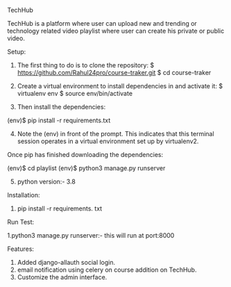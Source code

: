 TechHub

  TechHub is a platform where user can upload new and trending or technology related video playlist where user can create his private or public video.
  
Setup:

 1. The first thing to do is to clone the repository:
  $ https://github.com/Rahul24pro/course-traker.git 
  $ cd course-traker

 2. Create a virtual environment to install dependencies in and activate it:
  $ virtualenv env
  $ source env/bin/activate

 3. Then install the dependencies:

  (env)$ pip install -r requirements.txt

 4. Note the (env) in front of the prompt. This indicates that this terminal session operates in a virtual environment set up by virtualenv2.

  Once pip has finished downloading the dependencies:

  (env)$ cd playlist
  (env)$ python3 manage.py runserver

 5. python version:- 3.8


Installation:
 
 1. pip install -r requirements. txt
 
 
Run Test:
 
 1.python3 manage.py runserver:- this will run at port:8000
 
Features:
  1. Added django-allauth social login.
  2. email notification using celery on course addition on TechHub.
  3. Customize the admin interface.


 
 
